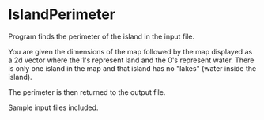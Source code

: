 # IslandPerimeter

Program finds the perimeter of the island in the input file.

You are given the dimensions of the map followed by the map displayed as a 2d vector where the 1's represent land and the 0's represent water. There is only one island in the map and that island has no "lakes" (water inside the island).

The perimeter is then returned to the output file.

Sample input files included.
